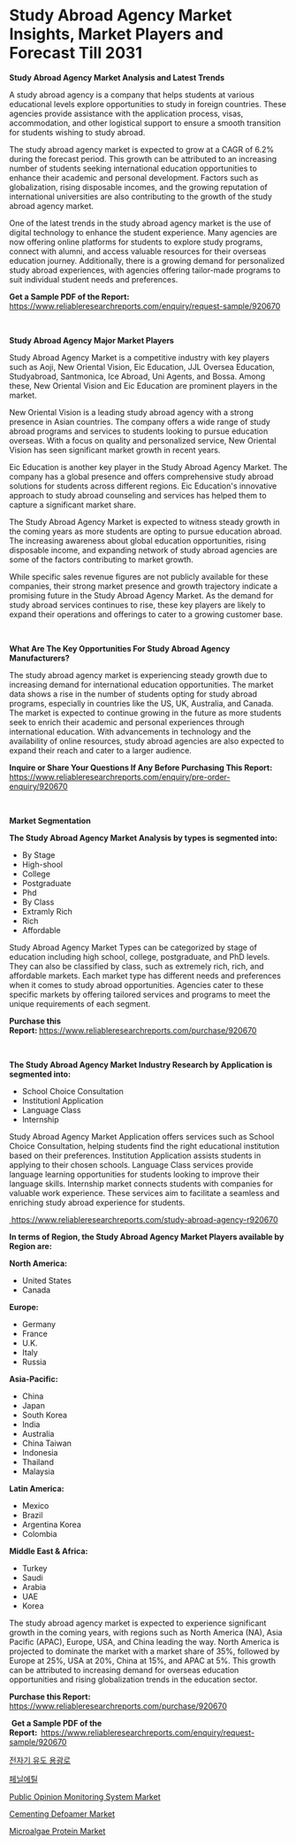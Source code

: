 <p><h1>Study Abroad Agency Market Insights, Market Players and Forecast Till 2031</h1></p><p><strong>Study Abroad Agency Market Analysis and Latest Trends</strong></p>
<p><p>A study abroad agency is a company that helps students at various educational levels explore opportunities to study in foreign countries. These agencies provide assistance with the application process, visas, accommodation, and other logistical support to ensure a smooth transition for students wishing to study abroad.</p><p>The study abroad agency market is expected to grow at a CAGR of 6.2% during the forecast period. This growth can be attributed to an increasing number of students seeking international education opportunities to enhance their academic and personal development. Factors such as globalization, rising disposable incomes, and the growing reputation of international universities are also contributing to the growth of the study abroad agency market.</p><p>One of the latest trends in the study abroad agency market is the use of digital technology to enhance the student experience. Many agencies are now offering online platforms for students to explore study programs, connect with alumni, and access valuable resources for their overseas education journey. Additionally, there is a growing demand for personalized study abroad experiences, with agencies offering tailor-made programs to suit individual student needs and preferences.</p></p>
<p><strong>Get a Sample PDF of the Report:&nbsp;</strong> <a href="https://www.reliableresearchreports.com/enquiry/request-sample/920670">https://www.reliableresearchreports.com/enquiry/request-sample/920670</a></p>
<p>&nbsp;</p>
<p><strong>Study Abroad Agency Major Market Players</strong></p>
<p><p>Study Abroad Agency Market is a competitive industry with key players such as Aoji, New Oriental Vision, Eic Education, JJL Oversea Education, Studyabroad, Santmonica, Ice Abroad, Uni Agents, and Bossa. Among these, New Oriental Vision and Eic Education are prominent players in the market.</p><p>New Oriental Vision is a leading study abroad agency with a strong presence in Asian countries. The company offers a wide range of study abroad programs and services to students looking to pursue education overseas. With a focus on quality and personalized service, New Oriental Vision has seen significant market growth in recent years.</p><p>Eic Education is another key player in the Study Abroad Agency Market. The company has a global presence and offers comprehensive study abroad solutions for students across different regions. Eic Education's innovative approach to study abroad counseling and services has helped them to capture a significant market share.</p><p>The Study Abroad Agency Market is expected to witness steady growth in the coming years as more students are opting to pursue education abroad. The increasing awareness about global education opportunities, rising disposable income, and expanding network of study abroad agencies are some of the factors contributing to market growth.</p><p>While specific sales revenue figures are not publicly available for these companies, their strong market presence and growth trajectory indicate a promising future in the Study Abroad Agency Market. As the demand for study abroad services continues to rise, these key players are likely to expand their operations and offerings to cater to a growing customer base.</p></p>
<p>&nbsp;</p>
<p><strong>What Are The Key Opportunities For Study Abroad Agency Manufacturers?</strong></p>
<p><p>The study abroad agency market is experiencing steady growth due to increasing demand for international education opportunities. The market data shows a rise in the number of students opting for study abroad programs, especially in countries like the US, UK, Australia, and Canada. The market is expected to continue growing in the future as more students seek to enrich their academic and personal experiences through international education. With advancements in technology and the availability of online resources, study abroad agencies are also expected to expand their reach and cater to a larger audience.</p></p>
<p><strong>Inquire or Share Your Questions If Any Before Purchasing This Report:</strong> <a href="https://www.reliableresearchreports.com/enquiry/pre-order-enquiry/920670">https://www.reliableresearchreports.com/enquiry/pre-order-enquiry/920670</a></p>
<p>&nbsp;</p>
<p><strong>Market Segmentation</strong></p>
<p><strong>The Study Abroad Agency Market Analysis by types is segmented into:</strong></p>
<p><ul><li>By Stage</li><li>High-shool</li><li>College</li><li>Postgraduate</li><li>Phd</li><li>By Class</li><li>Extramly Rich</li><li>Rich</li><li>Affordable</li></ul></p>
<p><p>Study Abroad Agency Market Types can be categorized by stage of education including high school, college, postgraduate, and PhD levels. They can also be classified by class, such as extremely rich, rich, and affordable markets. Each market type has different needs and preferences when it comes to study abroad opportunities. Agencies cater to these specific markets by offering tailored services and programs to meet the unique requirements of each segment.</p></p>
<p><strong>Purchase this Report:&nbsp;</strong><a href="https://www.reliableresearchreports.com/purchase/920670">https://www.reliableresearchreports.com/purchase/920670</a></p>
<p>&nbsp;</p>
<p><strong>The Study Abroad Agency Market Industry Research by Application is segmented into:</strong></p>
<p><ul><li>School Choice Consultation</li><li>Institutionl Application</li><li>Language Class</li><li>Internship</li></ul></p>
<p><p>Study Abroad Agency Market Application offers services such as School Choice Consultation, helping students find the right educational institution based on their preferences. Institution Application assists students in applying to their chosen schools. Language Class services provide language learning opportunities for students looking to improve their language skills. Internship market connects students with companies for valuable work experience. These services aim to facilitate a seamless and enriching study abroad experience for students.</p></p>
<p><a href="https://www.reliableresearchreports.com/study-abroad-agency-r920670">&nbsp;https://www.reliableresearchreports.com/study-abroad-agency-r920670</a></p>
<p><strong>In terms of Region, the Study Abroad Agency Market Players available by Region are:</strong></p>
<p>
    <p> <strong> North America: </strong>
        <ul>
            <li>United States</li>
            <li>Canada</li>
        </ul>
        </p> 
    <p> <strong> Europe: </strong>
        <ul>
            <li>Germany</li>
            <li>France</li>
            <li>U.K.</li>
            <li>Italy</li>
            <li>Russia</li>
        </ul>
        </p> 
    <p> <strong> Asia-Pacific: </strong>
        <ul>
            <li>China</li>
            <li>Japan</li>
            <li>South Korea</li>
            <li>India</li>
            <li>Australia</li>
            <li>China Taiwan</li>
            <li>Indonesia</li>
            <li>Thailand</li>
            <li>Malaysia</li>
        </ul>
        </p> 
    <p> <strong> Latin America: </strong>
        <ul>
            <li>Mexico</li>
            <li>Brazil</li>
            <li>Argentina Korea</li>
            <li>Colombia</li>
        </ul>
        </p> 
    <p> <strong> Middle East & Africa: </strong>
        <ul>
            <li>Turkey</li>
            <li>Saudi</li>
            <li>Arabia</li>
            <li>UAE</li>
            <li>Korea</li>
        </ul>
    </p>
    </p>
<p><p>The study abroad agency market is expected to experience significant growth in the coming years, with regions such as North America (NA), Asia Pacific (APAC), Europe, USA, and China leading the way. North America is projected to dominate the market with a market share of 35%, followed by Europe at 25%, USA at 20%, China at 15%, and APAC at 5%. This growth can be attributed to increasing demand for overseas education opportunities and rising globalization trends in the education sector.</p></p>
<p><strong>Purchase this Report: </strong><a href="https://www.reliableresearchreports.com/purchase/920670">https://www.reliableresearchreports.com/purchase/920670</a></p>
<p>&nbsp;<strong>Get a Sample PDF of the Report:&nbsp;&nbsp;</strong><a href="https://www.reliableresearchreports.com/enquiry/request-sample/920670">https://www.reliableresearchreports.com/enquiry/request-sample/920670</a></p>
<p><strong></strong></p>
<p><p><a href="https://github.com/JeromeRtyau89966/Market-Research-Report-List-1/blob/main/231470750216.md">전자기 유도 용광로</a></p><p><a href="https://github.com/hook46569/Market-Research-Report-List-1/blob/main/341611050217.md">페닐에틸</a></p><p><a href="https://github.com/ruddyyedelwadw/Market-Research-Report-List-2/blob/main/public-opinion-monitoring-system-market.md">Public Opinion Monitoring System Market</a></p><p><a href="https://www.linkedin.com/pulse/cementing-defoamer-market-size-reflecting-forecast-till-2031-t79lc?trackingId=6PHEKTMXtL2Pxr0vKq1S7A%3D%3D">Cementing Defoamer Market</a></p><p><a href="https://www.linkedin.com/pulse/microalgae-protein-market-outlook-industry-overview-forecast-hc1zf">Microalgae Protein Market</a></p></p>